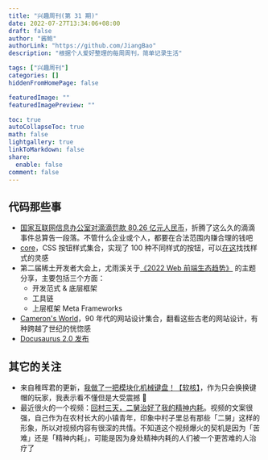 ```yaml
---
title: "兴趣周刊(第 31 期)"
date: 2022-07-27T13:34:06+08:00
draft: false
author: "酱鲍"
authorLink: "https://github.com/JiangBao"
description: "根据个人爱好整理的每周周刊，简单记录生活"

tags: ["兴趣周刊"]
categories: []
hiddenFromHomePage: false

featuredImage: ""
featuredImagePreview: ""

toc: true
autoCollapseToc: true
math: false
lightgallery: true
linkToMarkdown: false
share:
  enable: false
comment: false
---
```


<!--more-->

## 代码那些事
* [国家互联网信息办公室对滴滴罚款 80.26 亿元人民币](http://www.cac.gov.cn/2022-07/21/c_1660021534306352.htm)，折腾了这么久的滴滴事件总算告一段落。不管什么企业或个人，都要在合法范围内赚合理的钱吧
* [core](https://github.com/ui-buttons/core)，CSS 按钮样式集合，实现了 100 种不同样式的按钮，可以[在这](https://ui-buttons.web.app/)找找样式的灵感
* 第二届稀土开发者大会上，尤雨溪关于[《2022 Web 前端生态趋势》](https://juejin.cn/live/xdc202201) 的主题分享，主要包括三个方面：
  * 开发范式 & 底层框架
  * 工具链
  * 上层框架 Meta Frameworks
* [Cameron's World](https://www.cameronsworld.net/)，90 年代的网站设计集合，翻看这些古老的网站设计，有种跨越了世纪的恍惚感
* [Docusaurus 2.0 发布](https://docusaurus.io/blog/2022/08/01/announcing-docusaurus-2.0)

## 其它的关注
* 来自稚晖君的更新，[我做了一把模块化机械键盘！【软核】](https://www.bilibili.com/video/BV19V4y1J7Hx?spm_id_from=333.337.search-card.all.click&vd_source=79fbeafdc446027305871c1961d93917)，作为只会换换键帽的玩家，我表示看不懂但是大受震撼 🥳
* 最近很火的一个视频：[回村三天，二舅治好了我的精神内耗](https://www.bilibili.com/video/BV1MN4y177PB)。视频的文案很强，自己作为在农村长大的小镇青年，印象中村子里总有那些「二舅」这样的形象，所以对视频内容有很深的共情。不知道这个视频爆火的契机是因为「苦难」还是「精神内耗」，可能是因为身处精神内耗的人们被一个更苦难的人治疗了
